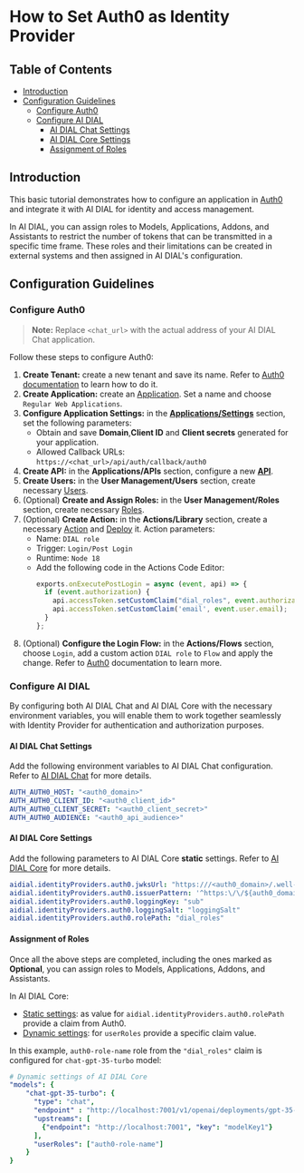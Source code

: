 
<!-- omit from toc -->
# How to Set Auth0 as Identity Provider

<div class="docusaurus-ignore">

<!-- omit from toc -->
## Table of Contents

- [Introduction](#introduction)
- [Configuration Guidelines](#configuration-guidelines)
  - [Configure Auth0](#configure-auth0)
  - [Configure AI DIAL](#configure-ai-dial)
    - [AI DIAL Chat Settings](#ai-dial-chat-settings)
    - [AI DIAL Core Settings](#ai-dial-core-settings)
    - [Assignment of Roles](#assignment-of-roles)
  
</div>

## Introduction

This basic tutorial demonstrates how to configure an application in [Auth0](https://auth0.com/docs/get-started) and integrate it with AI DIAL for identity and access management.

In AI DIAL, you can assign roles to Models, Applications, Addons, and Assistants to restrict the number of tokens that can be transmitted in a specific time frame. These roles and their limitations can be created in external systems and then assigned in AI DIAL's configuration.

## Configuration Guidelines

### Configure Auth0

> **Note:** Replace `<chat_url>` with the actual address of your AI DIAL Chat application.

Follow these steps to configure Auth0:

1. **Create Tenant:** create a new tenant and save its name. Refer to [Auth0 documentation](https://auth0.com/docs/get-started/auth0-overview/create-tenants) to learn how to do it.
2. **Create Application:** create an [Application](https://auth0.com/docs/get-started/auth0-overview/create-applications). Set a name and choose `Regular Web Applications`.
3. **Configure Application Settings:** in the [**Applications/Settings**](https://auth0.com/docs/get-started/applications/application-settings) section, set the following parameters:
    - Obtain and save **Domain**,**Client ID** and **Client secrets** generated for your application.
    - Allowed Callback URLs: `https://<chat_url>/api/auth/callback/auth0`
4. **Create API:** in the **Applications/APIs** section, configure a new [**API**](https://auth0.com/docs/get-started/apis/api-settings).
5. **Create Users:** in the **User Management/Users** section, create necessary [Users](https://auth0.com/docs/manage-users/user-accounts/create-users).
6. (Optional) **Create and Assign Roles:** in the **User Management/Roles** section, create necessary [Roles](https://auth0.com/docs/manage-users/access-control/configure-core-rbac/roles/create-roles).
7. (Optional) **Create Action:** in the **Actions/Library** section, create a necessary [Action](https://auth0.com/docs/customize/actions/write-your-first-action#create-an-action) and [Deploy](https://auth0.com/docs/customize/actions/write-your-first-action#deploy-the-action) it. Action parameters:
   - Name: `DIAL role`
   - Trigger: `Login/Post Login`
   - Runtime: `Node 18`
   - Add the following code in the Actions Code Editor:
     ```js
     exports.onExecutePostLogin = async (event, api) => {
       if (event.authorization) { 
         api.accessToken.setCustomClaim("dial_roles", event.authorization.roles);
         api.accessToken.setCustomClaim('email', event.user.email);
       }
     };
     ```   
8. (Optional) **Configure the Login Flow:** in the **Actions/Flows** section, choose `Login`, add a custom action `DIAL role` to `Flow` and apply the change. Refer to [Auth0](https://auth0.com/docs/customize/actions/flows-and-triggers) documentation to learn more.

### Configure AI DIAL

By configuring both AI DIAL Chat and AI DIAL Core with the necessary environment variables, you will enable them to work together seamlessly with Identity Provider for authentication and authorization purposes.

#### AI DIAL Chat Settings

Add the following environment variables to AI DIAL Chat configuration. Refer to [AI DIAL Chat](https://github.com/epam/ai-dial-chat/blob/development/apps/chat/README.md#environment-variables) for more details.
   
  ```yaml
  AUTH_AUTH0_HOST: "<auth0_domain>"
  AUTH_AUTH0_CLIENT_ID: "<auth0_client_id>"
  AUTH_AUTH0_CLIENT_SECRET: "<auth0_client_secret>"
  AUTH_AUTH0_AUDIENCE: "<auth0_api_audience>" 
  ```

#### AI DIAL Core Settings

Add the following parameters to AI DIAL Core **static** settings. Refer to [AI DIAL Core](https://github.com/epam/ai-dial-core?tab=readme-ov-file#static-settings) for more details.
      
  ```yaml
  aidial.identityProviders.auth0.jwksUrl: "https:///<auth0_domain>/.well-known/jwks.json"
  aidial.identityProviders.auth0.issuerPattern: '^https:\/\/${auth0_domain_name}\.eu\.auth0\.com.*$'
  aidial.identityProviders.auth0.loggingKey: "sub"
  aidial.identityProviders.auth0.loggingSalt: "loggingSalt"
  aidial.identityProviders.auth0.rolePath: "dial_roles"
  ```

#### Assignment of Roles

Once all the above steps are completed, including the ones marked as **Optional**, you can assign roles to Models, Applications, Addons, and Assistants.

In AI DIAL Core:

* [Static settings](https://github.com/epam/ai-dial-core?tab=readme-ov-file#static-settings): as value for `aidial.identityProviders.auth0.rolePath` provide a claim from Auth0.
* [Dynamic settings](https://github.com/epam/ai-dial-core?tab=readme-ov-file#dynamic-settings): for `userRoles` provide a specific claim value. 

In this example, `auth0-role-name` role from the `"dial_roles"` claim is configured for `chat-gpt-35-turbo` model:

  ```yaml
  # Dynamic settings of AI DIAL Core
  "models": {
      "chat-gpt-35-turbo": {
        "type": "chat",
        "endpoint" : "http://localhost:7001/v1/openai/deployments/gpt-35-turbo/chat/completions",
        "upstreams": [
          {"endpoint": "http://localhost:7001", "key": "modelKey1"}
        ],
        "userRoles": ["auth0-role-name"]
      }
  }
  ```
